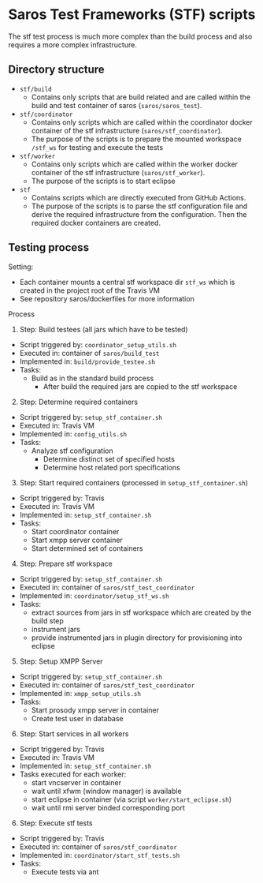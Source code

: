 # Saros Test Frameworks (STF) scripts
The stf test process is much more complex than the build process and also requires a more complex infrastructure.

## Directory structure
* `stf/build`
  * Contains only scripts that are build related and are called within the build and test container of saros (`saros/saros_test`).
* `stf/coordinator`
  * Contains only scripts which are called within the coordinator docker container of the stf infrastructure (`saros/stf_coordinator`).
  * The purpose of the scripts is to prepare the mounted workspace `/stf_ws` for testing and execute the tests
* `stf/worker`
  * Contains only scripts which are called within the worker docker container of the stf infrastructure (`saros/stf_worker`).
  * The purpose of the scripts is to start eclipse
* `stf`
  * Contains scripts which are directly executed from GitHub Actions.
  * The purpose of the scripts is to parse the stf configuration file and derive the required infrastructure from the configuration.
    Then the required docker containers are created.

## Testing process
Setting:
* Each container mounts a central stf workspace dir `stf_ws`
  which is created in the project root of the Travis VM
* See repository saros/dockerfiles for more information

Process
1. Step: Build testees (all jars which have to be tested)
  * Script triggered by: `coordinator_setup_utils.sh`
  * Executed in: container of `saros/build_test`
  * Implemented in: `build/provide_testee.sh`
  * Tasks:
    * Build as in the standard build process
      * After build the required jars are copied to the stf workspace
2. Step: Determine required containers
  * Script triggered by: `setup_stf_container.sh`
  * Executed in: Travis VM
  * Implemented in: `config_utils.sh`
  * Tasks:
    * Analyze stf configuration
      * Determine distinct set of specified hosts
      * Determine host related port specifications
3. Step: Start required containers (processed in `setup_stf_container.sh`)
  * Script triggered by: Travis
  * Executed in: Travis VM
  * Implemented in: `setup_stf_container.sh`
  * Tasks:
    * Start coordinator container
    * Start xmpp server container
    * Start determined set of containers
4. Step: Prepare stf workspace
  * Script triggered by: `setup_stf_container.sh`
  * Executed in: container of `saros/stf_test_coordinator`
  * Implemented in: `coordinator/setup_stf_ws.sh`
  * Tasks:
    * extract sources from jars in stf workspace which are created by the build step
    * instrument jars
    * provide instrumented jars in plugin directory for provisioning into eclipse
5. Step: Setup XMPP Server
  * Script triggered by: `setup_stf_container.sh`
  * Executed in: container of `saros/stf_test_coordinator`
  * Implemented in: `xmpp_setup_utils.sh`
  * Tasks:
    * Start prosody xmpp server in container
    * Create test user in database
6. Step: Start services in all workers
  * Script triggered by: Travis
  * Executed in: Travis VM
  * Implemented in: `setup_stf_container.sh`
  * Tasks executed for each worker:
    * start vncserver in container
    * wait until xfwm (window manager) is available
    * start eclipse in container (via script `worker/start_eclipse.sh`)
    * wait until rmi server binded corresponding port
6. Step: Execute stf tests
  * Script triggered by: Travis
  * Executed in: container of `saros/stf_coordinator`
  * Implemented in: `coordinator/start_stf_tests.sh`
  * Tasks:
    * Execute tests via ant
